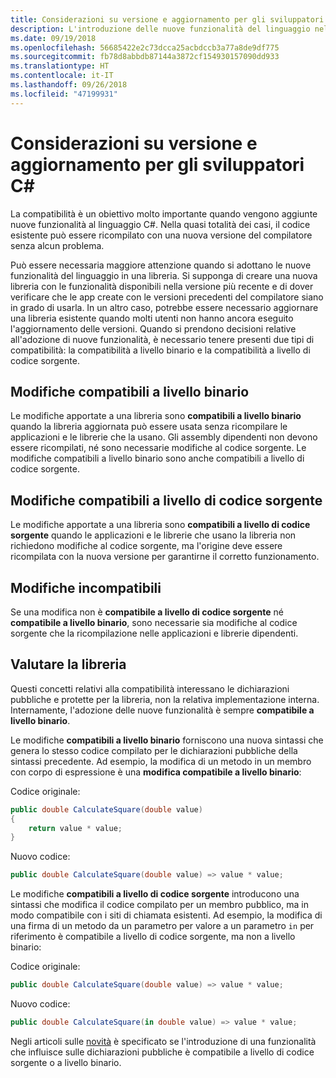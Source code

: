 ```yaml
---
title: Considerazioni su versione e aggiornamento per gli sviluppatori C#
description: L'introduzione delle nuove funzionalità del linguaggio nella libreria può influire sul codice che la usa.
ms.date: 09/19/2018
ms.openlocfilehash: 56685422e2c73dcca25acbdccb3a77a8de9df775
ms.sourcegitcommit: fb78d8abbdb87144a3872cf154930157090dd933
ms.translationtype: HT
ms.contentlocale: it-IT
ms.lasthandoff: 09/26/2018
ms.locfileid: "47199931"
---
```

# <a name="version-and-update-considerations-for-c-developers"></a>Considerazioni su versione e aggiornamento per gli sviluppatori C#

La compatibilità è un obiettivo molto importante quando vengono aggiunte nuove funzionalità al linguaggio C#. Nella quasi totalità dei casi, il codice esistente può essere ricompilato con una nuova versione del compilatore senza alcun problema.

Può essere necessaria maggiore attenzione quando si adottano le nuove funzionalità del linguaggio in una libreria. Si supponga di creare una nuova libreria con le funzionalità disponibili nella versione più recente e di dover verificare che le app create con le versioni precedenti del compilatore siano in grado di usarla. In un altro caso, potrebbe essere necessario aggiornare una libreria esistente quando molti utenti non hanno ancora eseguito l'aggiornamento delle versioni. Quando si prendono decisioni relative all'adozione di nuove funzionalità, è necessario tenere presenti due tipi di compatibilità: la compatibilità a livello binario e la compatibilità a livello di codice sorgente.

## <a name="binary-compatible-changes"></a>Modifiche compatibili a livello binario

Le modifiche apportate a una libreria sono **compatibili a livello binario** quando la libreria aggiornata può essere usata senza ricompilare le applicazioni e le librerie che la usano. Gli assembly dipendenti non devono essere ricompilati, né sono necessarie modifiche al codice sorgente. Le modifiche compatibili a livello binario sono anche compatibili a livello di codice sorgente.

## <a name="source-compatible-changes"></a>Modifiche compatibili a livello di codice sorgente

Le modifiche apportate a una libreria sono **compatibili a livello di codice sorgente** quando le applicazioni e le librerie che usano la libreria non richiedono modifiche al codice sorgente, ma l'origine deve essere ricompilata con la nuova versione per garantirne il corretto funzionamento.

## <a name="incompatible-changes"></a>Modifiche incompatibili

Se una modifica non è **compatibile a livello di codice sorgente** né **compatibile a livello binario**, sono necessarie sia modifiche al codice sorgente che la ricompilazione nelle applicazioni e librerie dipendenti.

## <a name="evaluate-your-library"></a>Valutare la libreria

Questi concetti relativi alla compatibilità interessano le dichiarazioni pubbliche e protette per la libreria, non la relativa implementazione interna. Internamente, l'adozione delle nuove funzionalità è sempre **compatibile a livello binario**.  

Le modifiche **compatibili a livello binario**  forniscono una nuova sintassi che genera lo stesso codice compilato per le dichiarazioni pubbliche della sintassi precedente. Ad esempio, la modifica di un metodo in un membro con corpo di espressione è una **modifica compatibile a livello binario**:

Codice originale:

```csharp
public double CalculateSquare(double value)
{
    return value * value;
}
```

Nuovo codice:

```csharp
public double CalculateSquare(double value) => value * value;
```

Le modifiche **compatibili a livello di codice sorgente** introducono una sintassi che modifica il codice compilato per un membro pubblico, ma in modo compatibile con i siti di chiamata esistenti. Ad esempio, la modifica di una firma di un metodo da un parametro per valore a un parametro `in` per riferimento è compatibile a livello di codice sorgente, ma non a livello binario:

Codice originale:

```csharp
public double CalculateSquare(double value) => value * value;
```

Nuovo codice:

```csharp
public double CalculateSquare(in double value) => value * value;
```

Negli articoli sulle [novità](index.md) è specificato se l'introduzione di una funzionalità che influisce sulle dichiarazioni pubbliche è compatibile a livello di codice sorgente o a livello binario.